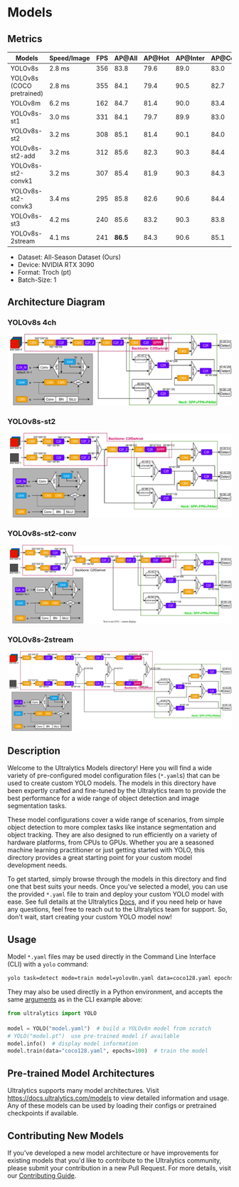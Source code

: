 # Models

## Metrics

| **Models**                | **Speed/Image** | **FPS** | **AP@All** | **AP@Hot** | **AP@Inter** | **AP@Cold** | **diff** |
| ------------------------- | --------------- | ------- | ---------- | ---------- | ------------ | ----------- | -------- |
| YOLOv8s                   | 2.8 ms          | 356     | 83.8       | 79.6       | 89.0         | 83.0        | 9.4      |
| YOLOv8s (COCO pretrained) | 2.8 ms          | 355     | 84.1       | 79.4       | 90.5         | 82.7        | 11.1     |
| YOLOv8m                   | 6.2 ms          | 162     | 84.7       | 81.4       | 90.0         | 83.4        | 8.6      |
| YOLOv8s-st1               | 3.0 ms          | 331     | 84.1       | 79.7       | 89.9         | 83.0        | 10.2     |
| YOLOv8s-st2               | 3.2 ms          | 308     | 85.1       | 81.4       | 90.1         | 84.0        | 8.7      |
| YOLOv8s-st2-add           | 3.2 ms          | 312     | 85.6       | 82.3       | 90.3         | 84.4        | 8.0      |
| YOLOv8s-st2-convk1        | 3.2 ms          | 307     | 85.4       | 81.9       | 90.3         | 84.3        | 8.4      |
| YOLOv8s-st2-convk3        | 3.4 ms          | 295     | 85.8       | 82.6       | 90.6         | 84.4        | 8.0      |
| YOLOv8s-st3               | 4.2 ms          | 240     | 85.6       | 83.2       | 90.3         | 83.8        | 7.1      |
| YOLOv8s-2stream           | 4.1 ms          | 241     | **86.5**   | 84.3       | 90.6         | 85.1        | **6.3**  |

- Dataset: All-Season Dataset (Ours)
- Device: NVIDIA RTX 3090
- Format: Troch (pt)
- Batch-Size: 1

## Architecture Diagram

### YOLOv8s 4ch

![yolov8s.drawio.svg](diagram/yolov8s.drawio.svg)

### YOLOv8s-st2

![yolov8s-st.drawio.svg](diagram/yolov8s-st.drawio.svg)

### YOLOv8s-st2-conv

![yolov8s-st-conv.drawio.svg](diagram/yolov8s-st-conv.drawio.svg)

### YOLOv8s-2stream

![yolov8s-2stream.drawio.svg](diagram/yolov8s-2stream.drawio.svg)

## Description

Welcome to the Ultralytics Models directory! Here you will find a wide variety of pre-configured model configuration
files (`*.yaml`s) that can be used to create custom YOLO models. The models in this directory have been expertly crafted
and fine-tuned by the Ultralytics team to provide the best performance for a wide range of object detection and image
segmentation tasks.

These model configurations cover a wide range of scenarios, from simple object detection to more complex tasks like
instance segmentation and object tracking. They are also designed to run efficiently on a variety of hardware platforms,
from CPUs to GPUs. Whether you are a seasoned machine learning practitioner or just getting started with YOLO, this
directory provides a great starting point for your custom model development needs.

To get started, simply browse through the models in this directory and find one that best suits your needs. Once you've
selected a model, you can use the provided `*.yaml` file to train and deploy your custom YOLO model with ease. See full
details at the Ultralytics [Docs](https://docs.ultralytics.com/models), and if you need help or have any questions, feel free
to reach out to the Ultralytics team for support. So, don't wait, start creating your custom YOLO model now!

## Usage

Model `*.yaml` files may be used directly in the Command Line Interface (CLI) with a `yolo` command:

```bash
yolo task=detect mode=train model=yolov8n.yaml data=coco128.yaml epochs=100
```

They may also be used directly in a Python environment, and accepts the same
[arguments](https://docs.ultralytics.com/usage/cfg/) as in the CLI example above:

```python
from ultralytics import YOLO

model = YOLO("model.yaml")  # build a YOLOv8n model from scratch
# YOLO("model.pt")  use pre-trained model if available
model.info()  # display model information
model.train(data="coco128.yaml", epochs=100)  # train the model
```

## Pre-trained Model Architectures

Ultralytics supports many model architectures. Visit https://docs.ultralytics.com/models to view detailed information
and usage. Any of these models can be used by loading their configs or pretrained checkpoints if available.

## Contributing New Models

If you've developed a new model architecture or have improvements for existing models that you'd like to contribute to the Ultralytics community, please submit your contribution in a new Pull Request. For more details, visit our [Contributing Guide](https://docs.ultralytics.com/help/contributing).
